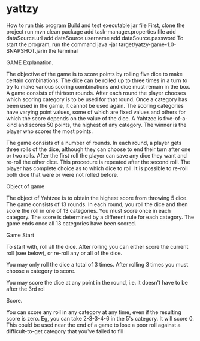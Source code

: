 # yattzy
How to run this program
Build and test executable jar file
First, clone the project
run mvn clean package
add task-manager.properties file
add dataSource.url
add dataSource.username
add dataSource.password
To start the program, run the command java -jar target/yatzy-game-1.0-SNAPSHOT.jarin the terminal

 GAME Explanation.
 
The objective of the game is to score points by rolling five dice to make certain combinations. The dice can be rolled up to three times in a turn to try to make various scoring combinations and dice must remain in the box. A game consists of thirteen rounds. After each round the player chooses which scoring category is to be used for that round. Once a category has been used in the game, it cannot be used again. The scoring categories have varying point values, some of which are fixed values and others for which the score depends on the value of the dice. A Yahtzee is five-of-a-kind and scores 50 points, the highest of any category. The winner is the player who scores the most points.

The game consists of a number of rounds. In each round, a player gets three rolls of the dice, although they can choose to end their turn after one or two rolls. After the first roll the player can save any dice they want and re-roll the other dice. This procedure is repeated after the second roll. The player has complete choice as to which dice to roll. It is possible to re-roll both dice that were or were not rolled before.

Object of game

The object of Yahtzee is to obtain the highest score from throwing 5 dice.
The game consists of 13 rounds. In each round, you roll the dice and then score the roll in one of 13 categories. You must score once in each category. The score is determined by a different rule for each category.
The game ends once all 13 categories have been scored.

Game Start

To start with, roll all the dice. After rolling you can either score the current roll (see below), or re-roll any or all of the dice.

You may only roll the dice a total of 3 times. After rolling 3 times you must choose a category to score.

You may score the dice at any point in the round, i.e. it doesn't have to be after the 3rd rol

Score.

You can score any roll in any category at any time, even if the resulting score is zero. Eg, you
can take 2-3-3-4-6 in the 5's category. It will score 0. This could be used near the end of a game to lose a poor roll against a difficult-to-get category that you've failed to fill 
